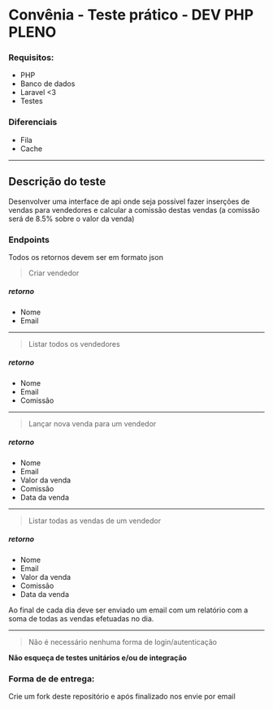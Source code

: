 # Convênia - Teste prático - DEV PHP PLENO

### Requisitos:
- PHP
- Banco de dados
- Laravel <3
- Testes

### Diferenciais
- Fila
- Cache

---

## Descrição do teste

Desenvolver uma interface de api onde seja possível fazer inserções de vendas para vendedores e calcular a comissão destas vendas (a comissão será de 8.5% sobre o valor da venda)

### Endpoints

Todos os retornos devem ser em formato json

> Criar vendedor

##### retorno
- Nome
- Email

---

> Listar todos os vendedores

##### retorno
- Nome
- Email
- Comissão

---

> Lançar nova venda para um vendedor

##### retorno
- Nome
- Email
- Valor da venda
- Comissão
- Data da venda

---

> Listar todas as vendas de um vendedor

##### retorno
- Nome
- Email
- Valor da venda
- Comissão
- Data da venda


Ao final de cada dia deve ser enviado um email com um relatório com a soma de todas as vendas efetuadas no dia.

---

> Não é necessário nenhuma forma de login/autenticação

**Não esqueça de testes unitários e/ou de integração**

### Forma de de entrega:

Crie um fork deste repositório e após finalizado nos envie por email


